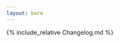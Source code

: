 ```yaml
---
layout: bare
---
```


{% include_relative Changelog.md %}

<style>#google_translate_element,.skiptranslate{display:none;}body{top:0!important;}</style>
<div id="google_translate_element"></div>
<script>
    function getUserLanguage() {
        if (navigator.languages && navigator.languages.length > 0) {
            // Chinese is the only exception where google translate needs the full code
            // see https://sites.google.com/site/opti365/translate_codes
            const l = navigator.languages[0]
            if (l.length > 2 && l !== "zh-CN" && l !== "zh-TW") {
              return l.slice(0, 2)
            }
            return l
        }
        return "en"
    }

    function googleTranslateElementInit() {
        new google.translate.TranslateElement({
            pageLanguage: 'en', 
            includedLanguages: getUserLanguage(),
             autoDisplay: false
         }, 'google_translate_element')
        setTimeout(() => {
            var a = document.querySelector("#google_translate_element select")
            a.selectedIndex = 1
            a.dispatchEvent(new Event('change'))
        }, 1000)
    }
    
    const userLanguage = getUserLanguage()
    if (userLanguage !== "en") {
        let script = document.createElement("script")  
        script.src = "https://translate.google.com/translate_a/element.js?cb=googleTranslateElementInit"
        document.head.appendChild(script)
    }
</script>
